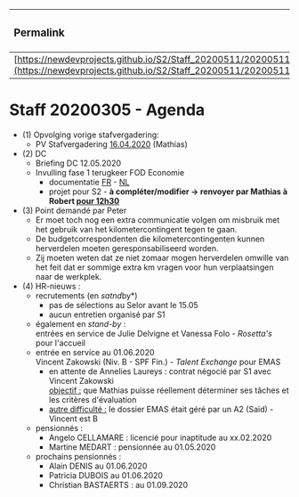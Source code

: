 <link rel="stylesheet" href="https://newdevprojects.github.io/S2/S2.css">
<link rel="stylesheet" href="S2.css">

| <h3>Permalink</h3> |
| :--- |
| [https://newdevprojects.github.io/S2/Staff_20200511/20200511_Staff_Agenda.html](https://newdevprojects.github.io/S2/Staff_20200511/20200511_Staff_Agenda.html) | 

# Staff 20200305 - Agenda

* (1) Opvolging vorige stafvergadering:
	* PV Stafvergadering [16.04.2020](20200416_Staff_PV.pdf) (Mathias)
* (2) DC 
	* Briefing DC 12.05.2020
	* Invulling fase 1 terugkeer FOD Economie
		* documentatie [FR]() - [NL]()
		* projet pour S2 - <b>à compléter/modifier &rarr; renvoyer par Mathias à Robert <u>pour 12h30</u></b>
* (3) Point demandé par Peter
	* Er moet toch nog een extra communicatie volgen om misbruik met het gebruik van het kilometercontingent tegen te gaan.
	* De budgetcorrespondenten die kilometercontingenten kunnen herverdelen moeten geresponsabiliseerd worden.
	* Zij moeten weten dat ze niet zomaar mogen herverdelen omwille van het feit dat er sommige extra km vragen voor hun verplaatsingen naar de werkplek. 
* (4) HR-nieuws :
	* recrutements (en *satnd*by*)
		* pas de sélections au Selor avant le 15.05
		* aucun entretien organisé par S1
	* également en *stand-by* :<br>entrées en service de Julie Delvigne et Vanessa Folo - *Rosetta's* pour l'accueil
	* entrée en service au 01.06.2020<br>Vincent Zakowski (Niv. B - SPF Fin.) - *Talent Exchange* pour EMAS 
		* en attente de Annelies Laureys : contrat négocié par S1 avec Vincent Zakowski<br><u>objectif :</u> que Mathias puisse réellement déterminer ses tâches et les critères d'évaluation
		* <u>autre difficulté :</u> le dossier EMAS était géré par un A2 (Saïd) - Vincent est B
	* pensionnés :
		* Angelo CELLAMARE : licencié pour inaptitude au xx.02.2020
		* Martine MEDART : pensionnée au 01.05.2020
	* prochains pensionnés :
		* Alain DENIS au 01.06.2020
		* Patricia DUBOIS au 01.06.2020
		* Christian BASTAERTS : au 01.09.2020

	
